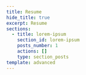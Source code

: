 ```yaml
---
title: Resume
hide_title: true
excerpt: Resume
sections:
  - title: lorem-ipsum
    section_id: lorem-ipsum
    posts_number: 1
    actions: []
    type: section_posts
template: advanced
---
```

